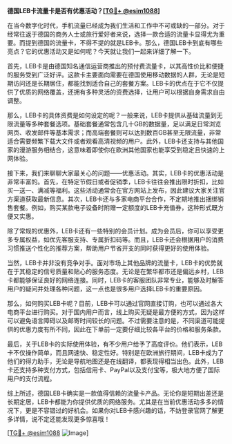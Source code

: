 **德国LEB卡流量卡是否有优惠活动？[[TG💪+ @esim1088](https://t.me/s/esim1088)]**

在当今数字化时代，手机流量已经成为我们生活和工作中不可或缺的一部分。对于经常往返于德国的商务人士或旅行爱好者来说，选择一款合适的流量卡显得尤为重要。而提到德国的流量卡，不得不提的就是LEB卡。那么，德国LEB卡到底有哪些亮点？它的优惠活动又是如何呢？今天就让我们一起来详细了解一下。

首先，LEB卡是由德国知名通信运营商推出的预付费流量卡，以其高性价比和便捷的服务受到广泛好评。这款卡主要面向需要在德国使用移动数据的人群，无论是短期访问还是长期居住，都能找到适合自己的套餐方案。LEB卡的优点在于它不仅提供了优质的网络覆盖，还拥有多种灵活的资费选择，让用户可以根据自身需求自由调整。

那么，LEB卡的具体资费是如何设定的呢？一般来说，LEB卡提供从基础流量到无限流量等多种套餐选项。基础套餐通常包含几十GB的数据量，足以满足日常浏览网页、收发邮件等基本需求；而高端套餐则可以达到数百GB甚至无限流量，非常适合需要频繁下载大文件或者观看高清视频的用户。此外，LEB卡还支持与其他国家的漫游服务相结合，这意味着即使你在欧洲其他国家也能享受到稳定且快速的上网体验。

接下来，我们来聊聊大家最关心的问题——优惠活动。其实，LEB卡的优惠活动是非常丰富的。首先，在特定节假日或者促销季，LEB卡往往会推出限时折扣，比如买一送一、满减等福利。这些活动通常会在官方网站上发布，因此建议大家关注官方渠道获取最新信息。其次，LEB卡还与多家电商平台合作，不定期地推出捆绑销售套餐。例如，购买某款电子设备时附赠一定额度的LEB卡充值券，这种形式既方便又实惠。

除了常规的优惠外，LEB卡还有一些特别的会员计划。成为会员后，你可以享受更多专属权益，如优先客服支持、专属折扣码等。而且，LEB卡还会根据用户的消费习惯推送个性化的推荐方案，帮助用户节省开支的同时获得更好的使用体验。

当然，LEB卡并非没有竞争对手。面对市场上其他品牌的流量卡，LEB卡的优势就在于其稳定的信号质量和贴心的服务态度。无论是在繁华都市还是偏远乡村，LEB卡都能够保证良好的网络连接。同时，LEB卡的客服团队非常专业，能够及时解答用户的疑问并处理各种问题，这一点也是很多用户选择LEB卡的重要原因。

那么，如何购买LEB卡呢？目前，LEB卡可以通过官网直接订购，也可以通过各大电商平台进行购买。对于国内用户而言，线上购买无疑是最方便的方式，因为这样可以避免语言障碍以及邮寄时间较长的问题。不过需要注意的是，不同渠道可能提供的优惠力度有所不同，因此在下单前一定要仔细比较各平台的价格和服务条款。

最后，关于LEB卡的实际使用体验，有不少用户给予了高度评价。他们表示，LEB卡不仅操作简单，而且网速快、稳定性好。特别是在欧洲旅行期间，LEB卡成为了他们的得力助手，无论是导航地图还是在线翻译，都表现得相当出色。此外，LEB卡还支持多种支付方式，包括信用卡、PayPal以及支付宝等，极大地方便了国际用户的支付流程。

综上所述，德国LEB卡确实是一款值得信赖的流量卡产品。无论你是短期出差还是长期定居，LEB卡都能为你提供优质的网络服务。尤其是在当前优惠活动多多的情况下，更是不容错过的好机会。如果你对LEB卡感兴趣的话，不妨登录官网了解更多详情，说不定还能发现更多惊喜哦！

[[TG💪+ @esim1088](https://t.me/s/esim1088) ![Image](https://i.postimg.cc/4NQfJmqS/Snipaste-2025-05-13-00-14-12.png)]